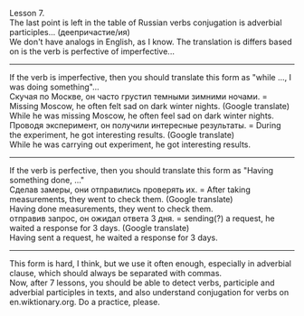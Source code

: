 Lesson 7.  
The last point is left in the table of Russian verbs conjugation is adverbial participles... (деепричастие/ия)  
We don't have analogs in English, as I know. The translation is differs based on is the verb is perfective of imperfective...  

-----
If the verb is imperfective, then you should translate this form as "while ..., I was doing something"...  
Скучая по Москве, он часто грустил темными зимними ночами. = Missing Moscow, he often felt sad on dark winter nights. (Google translate)  
While he was missing Moscow, he often feel sad on dark winter nights.  
Проводя эксперимент, он получили интересные результаты. = During the experiment, he got interesting results. (Google translate)  
While he was carrying out experiment, he got interesting results.  

-----
If the verb is perfective, then you should translate this form as "Having something done, ..."  
Сделав замеры, они отправились проверять их. = After taking measurements, they went to check them. (Google translate)  
Having done measurements, they went to check them.  
отправив запрос, он ожидал ответа 3 дня. = sending(?) a request, he waited a response for 3 days. (Google translate)  
Having sent a request, he waited a response for 3 days.  

-----
This form is hard, I think, but we use it often enough, especially in adverbial clause, which should always be separated with commas.  
Now, after 7 lessons, you should be able to detect verbs, participle and adverbial participles in texts, and also understand сonjugation for verbs on en.wiktionary.org. Do a practice, please.
